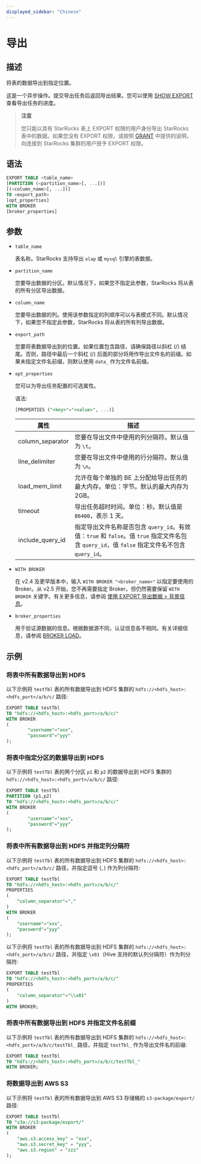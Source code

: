 ```yaml
---
displayed_sidebar: "Chinese"
---
```


# 导出

## 描述

将表的数据导出到指定位置。

这是一个异步操作。提交导出任务后返回导出结果。您可以使用 [SHOW EXPORT](../../../sql-reference/sql-statements/data-manipulation/SHOW_EXPORT.md) 查看导出任务的进度。

> **注意**
>
> 您只能以具有 StarRocks 表上 EXPORT 权限的用户身份导出 StarRocks 表中的数据。如果您没有 EXPORT 权限，请按照 [GRANT](../account-management/GRANT.md) 中提供的说明，向连接到 StarRocks 集群的用户授予 EXPORT 权限。

## 语法

```SQL
EXPORT TABLE <table_name>
[PARTITION (<partition_name>[, ...])]
[(<column_name>[, ...])]
TO <export_path>
[opt_properties]
WITH BROKER
[broker_properties]
```

## 参数

- `table_name`

  表名称。StarRocks 支持导出 `olap` 或 `mysql` 引擎的表数据。

- `partition_name`

  您要导出数据的分区。默认情况下，如果您不指定此参数，StarRocks 将从表的所有分区导出数据。

- `column_name`

  您要导出数据的列。使用该参数指定的列顺序可以与表模式不同。默认情况下，如果您不指定此参数，StarRocks 将从表的所有列导出数据。

- `export_path`

  您要将表数据导出到的位置。如果位置包含路径，请确保路径以斜杠 (/) 结尾。否则，路径中最后一个斜杠 (/) 后面的部分将用作导出文件名的前缀。如果未指定文件名前缀，则默认使用 `data_` 作为文件名前缀。

- `opt_properties`

  您可以为导出任务配置的可选属性。

  语法:

  ```SQL
  [PROPERTIES ("<key>"="<value>", ...)]
  ```

  | **属性**         | **描述**                                                     |
  | ---------------- | ------------------------------------------------------------ |
  | column_separator | 您要在导出文件中使用的列分隔符。默认值为 `\t`。             |
  | line_delimiter   | 您要在导出文件中使用的行分隔符。默认值为 `\n`。             |
  | load_mem_limit   | 允许在每个单独的 BE 上分配给导出任务的最大内存。单位：字节。默认的最大内存为 2GB。 |
  | timeout          | 导出任务超时时间。单位：秒。默认值是 `86400`，表示 1 天。  |
  | include_query_id | 指定导出文件名称是否包含 `query_id`。有效值：`true` 和 `false`。值 `true` 指定文件名包含 `query_id`，值 `false` 指定文件名不包含 `query_id`。 |

- `WITH BROKER`

  在 v2.4 及更早版本中，输入 `WITH BROKER "<broker_name>"` 以指定要使用的 Broker。从 v2.5 开始，您不再需要指定 Broker，但仍然需要保留 `WITH BROKER` 关键字。有关更多信息，请参阅 [使用 EXPORT 导出数据 > 背景信息](../../../unloading/Export.md#background-information)。

- `broker_properties`

  用于验证源数据的信息。根据数据源不同，认证信息各不相同。有关详细信息，请参阅 [BROKER LOAD](../../../sql-reference/sql-statements/data-manipulation/BROKER_LOAD.md)。

## 示例

### 将表中所有数据导出到 HDFS

以下示例将 `testTbl` 表的所有数据导出到 HDFS 集群的 `hdfs://<hdfs_host>:<hdfs_port>/a/b/c/` 路径:

```SQL
EXPORT TABLE testTbl 
TO "hdfs://<hdfs_host>:<hdfs_port>/a/b/c/" 
WITH BROKER
(
        "username"="xxx",
        "password"="yyy"
);
```

### 将表中指定分区的数据导出到 HDFS

以下示例将 `testTbl` 表的两个分区 `p1` 和 `p2` 的数据导出到 HDFS 集群的 `hdfs://<hdfs_host>:<hdfs_port>/a/b/c/` 路径:

```SQL
EXPORT TABLE testTbl
PARTITION (p1,p2) 
TO "hdfs://<hdfs_host>:<hdfs_port>/a/b/c/" 
WITH BROKER
(
        "username"="xxx",
        "password"="yyy"
);
```

### 将表中所有数据导出到 HDFS 并指定列分隔符

以下示例将 `testTbl` 表的所有数据导出到 HDFS 集群的 `hdfs://<hdfs_host>:<hdfs_port>/a/b/c/` 路径，并指定逗号 (`,`) 作为列分隔符:

```SQL
EXPORT TABLE testTbl 
TO "hdfs://<hdfs_host>:<hdfs_port>/a/b/c/" 
PROPERTIES
(
    "column_separator"=","
) 
WITH BROKER
(
    "username"="xxx",
    "password"="yyy"
);
```

以下示例将 `testTbl` 表的所有数据导出到 HDFS 集群的 `hdfs://<hdfs_host>:<hdfs_port>/a/b/c/` 路径，并指定 `\x01`（Hive 支持的默认列分隔符）作为列分隔符:

```SQL
EXPORT TABLE testTbl 
TO "hdfs://<hdfs_host>:<hdfs_port>/a/b/c/" 
PROPERTIES
(
    "column_separator"="\\x01"
) 
WITH BROKER;
```

### 将表中所有数据导出到 HDFS 并指定文件名前缀

以下示例将 `testTbl` 表的所有数据导出到 HDFS 集群的 `hdfs://<hdfs_host>:<hdfs_port>/a/b/c/testTbl_` 路径，并指定 `testTbl_` 作为导出文件名的前缀:

```SQL
EXPORT TABLE testTbl 
TO "hdfs://<hdfs_host>:<hdfs_port>/a/b/c/testTbl_" 
WITH BROKER;
```

### 将数据导出到 AWS S3

以下示例将 `testTbl` 表的所有数据导出到 AWS S3 存储桶的 `s3-package/export/` 路径:

```SQL
EXPORT TABLE testTbl 
TO "s3a://s3-package/export/"
WITH BROKER
(
    "aws.s3.access_key" = "xxx",
    "aws.s3.secret_key" = "yyy",
    "aws.s3.region" = "zzz"
);
```